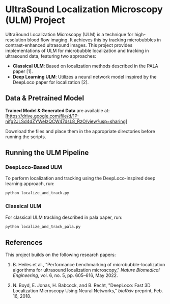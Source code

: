 # UltraSound Localization Microscopy (ULM) Project  

UltraSound Localization Microscopy (ULM) is a technique for high-resolution blood flow imaging. It achieves this by tracking microbubbles in contrast-enhanced ultrasound images. This project provides implementations of ULM for microbubble localization and tracking in ultrasound data, featuring two approaches:  

- **Classical ULM**: Based on localization methods described in the PALA paper [1].  
- **Deep Learning ULM**: Utilizes a neural network model inspired by the DeepLoco paper for localization [2].  

## Data & Pretrained Model  
**Trained Model & Generated Data** are available at:  
[https://drive.google.com/file/d/1P-nifg2JLSd4dZYWeIzQCW47dsL8_RzO/view?usp=sharing]  

Download the files and place them in the appropriate directories before running the scripts.  

## Running the ULM Pipeline  

### **DeepLoco-Based ULM**  
To perform localization and tracking using the DeepLoco-inspired deep learning approach, run:  
```bash
python localize_and_track.py
```

### **Classical ULM**  
For classical ULM tracking described in pala paper, run:
```sh
python localize_and_track_pala.py
```

## References  
This project builds on the following research papers:  

1. B. Heiles et al., "Performance benchmarking of microbubble-localization algorithms for ultrasound localization microscopy," *Nature Biomedical Engineering*, vol. 6, no. 5, pp. 605–616, May 2022.  

2. N. Boyd, E. Jonas, H. Babcock, and B. Recht, "DeepLoco: Fast 3D Localization Microscopy Using Neural Networks," *bioRxiv* preprint, Feb. 16, 2018.  

